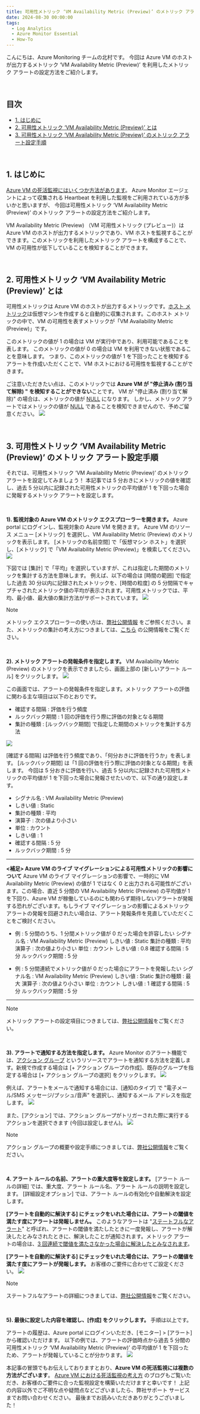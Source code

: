 ```yaml
---
title: 可用性メトリック ‘VM Availability Metric (Preview)’ のメトリック アラートについて
date: 2024-08-30 00:00:00
tags:
  - Log Analytics
  - Azure Monitor Essential
  - How-To
---
```


こんにちは、Azure Monitoring チームの北村です。
今回は Azure VM のホストが出力するメトリック ‘VM Availability Metric (Preview)’ を利用したメトリック アラートの設定方法をご紹介します。

<br>

<!-- more -->
## 目次
- [1. はじめに](#1-はじめに)
- [2. 可用性メトリック ‘VM Availability Metric (Preview)’ とは](#2-可用性メトリック-‘VM-Availability-Metric-Preview-’-とは)
- [3. 可用性メトリック ‘VM Availability Metric (Preview)’ のメトリック アラート設定手順](#3-可用性メトリック-‘VM-Availability-Metric-Preview-’-のメトリック-アラート設定手順)

<br>


## 1. はじめに
[Azure VM の死活監視にはいくつか方法があります](https://jpazmon-integ.github.io/blog/LogAnalytics/MonitorVM02/)。
Azure Monitor エージェントによって収集される Heartbeat を利用した監視をご利用されている方が多いかと思いますが、
今回は可用性メトリック ‘VM Availability Metric (Preview)’ のメトリック アラートの設定方法をご紹介します。

VM Availability Metric (Preview) （VM 可用性メトリック (プレビュー)）は Azure VM のホストが出力するメトリックであり、VM ホストを監視することができます。このメトリックを利用したメトリック アラートを構成することで、VM の可用性が低下していることを検知することができます。

<br>


## 2. 可用性メトリック ‘VM Availability Metric (Preview)’ とは
可用性メトリックは Azure VM のホストが出力するメトリックです。[ホスト メトリック](https://learn.microsoft.com/ja-jp/azure/azure-monitor/reference/supported-metrics/microsoft-compute-virtualmachines-metrics)は仮想マシンを作成すると自動的に収集されます。このホスト メトリックの中で、VM の可用性を表すメトリックが「VM Availability Metric (Preview)」です。

このメトリックの値が 1 の場合は VM が実行中であり、利用可能であることを表します。
このメトリックの値が 0 の場合は VM を利用できない状態であることを意味します。
つまり、このメトリックの値が 1 を下回ったことを検知するアラートを作成いただくことで、VM ホストにおける可用性を監視することができます。

ご注意いただきたい点は、このメトリックでは **Azure VM が "停止済み (割り当て解除) " を検知することができない**ことです。
VM が "停止済み (割り当て解除)" の場合は、メトリックの値が [NULL](https://learn.microsoft.com/ja-jp/azure/virtual-machines/monitor-vm-reference#vm-availability-metric-preview) になります。
しかし、メトリック アラートではメトリックの値が [NULL](https://learn.microsoft.com/ja-jp/azure/azure-monitor/essentials/metrics-aggregation-explained#null-and-zero-values) であることを検知できませんので、予めご留意ください。
![](./VMAvailability-MetricAlert/image01.png)

<br>


## 3. 可用性メトリック ‘VM Availability Metric (Preview)’ のメトリック アラート設定手順
それでは、可用性メトリック ‘VM Availability Metric (Preview)’ のメトリック アラートを設定してみましょう！
本記事では 5 分おきにメトリックの値を確認し、過去 5 分以内に記録された可用性メトリックの平均値が 1 を下回った場合に発報するメトリック アラートを設定します。

<br>

**1). 監視対象の Azure VM のメトリック エクスプローラーを開きます。**
Azure portal にログインし、監視対象の Azure VM を開きます。
Azure VM のリソース メニュー [メトリック] を選択し、VM Availability Metric (Preview) のメトリックを表示します。
[メトリックの名前空間] で「仮想マシン ホスト」を選択し、[メトリック] で「VM Availability Metric (Preview)」を検索してください。
![](./VMAvailability-MetricAlert/image02.png)



下図では [集計] で「平均」を選択していますが、これは指定した期間のメトリックを集計する方法を意味します。
例えば、以下の場合は [時間の範囲] で指定した過去 30 分以内に記録されたメトリックを、[時間の粒度] の 5 分間隔でキャプチャされたメトリック値の平均が表示されます。可用性メトリックでは、平均、最小値、最大値の集計方法がサポートされています。
![](./VMAvailability-MetricAlert/image03.png)

> [!NOTE]
> メトリック エクスプローラーの使い方は、[弊社公開情報](https://learn.microsoft.com/ja-jp/azure/azure-monitor/essentials/analyze-metrics) をご参照ください。また、メトリックの集計の考え方につきましては、[こちら](https://learn.microsoft.com/ja-jp/azure/azure-monitor/essentials/metrics-aggregation-explained#aggregation-types) の公開情報をご覧ください。

<br>

**2). メトリック アラートの発報条件を指定します。** 
VM Availability Metric (Preview) のメトリックを表示できましたら、画面上部の [新しいアラート ルール] をクリックします。
![](./VMAvailability-MetricAlert/image04.png)


この画面では、アラートの発報条件を指定します。メトリック アラートの評価に関わる主な項目は以下のとおりです。

- 確認する間隔 : 評価を行う頻度
- ルックバック期間 : 1 回の評価を行う際に評価の対象となる期間
- 集計の種類 : [ルックバック期間] で指定した期間のメトリックを集計する方法

![](./VMAvailability-MetricAlert/image05.png)


[確認する間隔] は評価を行う頻度であり、「何分おきに評価を行うか」を表します。
[ルックバック期間] は「1 回の評価を行う際に評価の対象となる期間」を表します。
今回は 5 分おきに評価を行い、過去 5 分以内に記録された可用性メトリックの平均値が 1 を下回った場合に発報させたいので、以下の通り設定します。


- シグナル名 : VM Availability Metric (Preview) 
- しきい値 : Static
- 集計の種類 : 平均
- 演算子 : 次の値より小さい
- 単位 : カウント
- しきい値 : 1
- 確認する間隔 : 5 分
- ルックバック期間 : 5 分


---
**<補足> Azure VM のライブ マイグレーションによる可用性メトリックの影響について**
Azure VM のライブ マイグレーションの影響で、一時的に VM Availability Metric (Preview) の値が 1 ではなく 0 と出力される可能性がございます。この場合、直近 5 分間の VM Availability Metric (Preview) の平均値が 1 を下回り、Azure VM が稼働しているのにも関わらず期待しないアラートが発報する恐れがございます。もしライブ マイグレーションの影響によるメトリック アラートの発報を回避されたい場合は、アラート発報条件を見直していただくことをご検討ください。

- 例 : 5 分間のうち、1 分間メトリック値が 0 だった場合を許容したい
シグナル名 : VM Availability Metric (Preview)
しきい値 : Static
集計の種類 : 平均
演算子 : 次の値より小さい
単位 : カウント
しきい値 : 0.8
確認する間隔 : 5 分
ルックバック期間 : 5 分

- 例 : 5 分間連続でメトリック値が 0 だった場合にアラートを発報したい
シグナル名 : VM Availability Metric (Preview)
しきい値 : Static
集計の種類 : 最大
演算子 : 次の値より小さい
単位 : カウント
しきい値 : 1
確認する間隔 : 5 分
ルックバック期間 : 5 分
---

> [!NOTE]
> メトリック アラートの設定項目につきましては、[弊社公開情報](https://learn.microsoft.com/ja-jp/azure/azure-monitor/alerts/alerts-create-metric-alert-rule)をご覧ください。


<br>

**3). アラートで通知する方法を指定します。**
Azure Monitor のアラート機能では、[アクション グループ](https://learn.microsoft.com/ja-jp/azure/azure-monitor/alerts/action-groups) というリソースでアラートを通知する方法を定義します。新規で作成する場合は [+ アクション グループの作成]、既存のグループを指定する場合は [+ アクション グループの選択] をクリックします。
![](./VMAvailability-MetricAlert/image06.png)

例えば、アラートをメールで通知する場合には、[通知のタイプ] で "電子メール/SMS メッセージ/プッシュ/音声" を選択し、通知するメール アドレスを指定します。
![](./VMAvailability-MetricAlert/image07.png)


また、[アクション] では、アクション グループがトリガーされた際に実行するアクションを選択できます (今回は設定しません)。
![](./VMAvailability-MetricAlert/image08.png)

> [!NOTE]
> アクション グループの概要や設定手順につきましては、[弊社公開情報](https://learn.microsoft.com/ja-jp/azure/azure-monitor/alerts/action-groups#create-an-action-group-in-the-azure-portal)をご覧ください。

<br>

**4. アラート ルールの名前、アラートの重大度等を設定します。**
[アラート ルールの詳細] では、重大度、アラート ルール名、アラート ルールの説明を設定します。
[詳細設定オプション] では、アラート ルールの有効化や自動解決を設定します。

**[アラートを自動的に解決する] にチェックをいれた場合には、アラートの閾値を満たす度にアラートは発報しません。**
このようなアラートは "[ステートフルなアラート](https://learn.microsoft.com/ja-jp/azure/azure-monitor/alerts/alerts-overview#alerts-and-state)" と呼ばれ、アラートの閾値を満たしたときに一度発報し、アラートが解決したとみなされたときに、解決したことが通知されます。メトリック アラートの場合は、[3 回連続で閾値を満たさなかった場合に解決したとみなされます](https://learn.microsoft.com/ja-jp/azure/azure-monitor/alerts/alerts-overview#stateful-alerts)。

**[アラートを自動的に解決する] にチェックをいれた場合には、アラートの閾値を満たす度にアラートが発報します。** お客様のご要件に合わせてご設定ください。
![](./VMAvailability-MetricAlert/image09.png)

> [!NOTE]
> ステートフルなアラートの詳細につきましては、[弊社公開情報](https://learn.microsoft.com/ja-jp/azure/azure-monitor/alerts/alerts-overview#stateful-alerts)をご覧ください。

<br>

**5). 最後に設定した内容を確認し、[作成] をクリックします。**
手順は以上です。

アラートの履歴は、Azure portal にログインいただき、[モニター] > [アラート] から確認いただけます。
以下の例では、アラートの評価時点から過去 5 分間の可用性メトリック ‘VM Availability Metric (Preview)’ の平均値が 1 を下回ったため、アラートが発報していることが分かります。
![](./VMAvailability-MetricAlert/image10.png)


本記事の冒頭でもお伝えしておりますとおり、**Azure VM の死活監視には複数の方法がございます**。
[Azure VM における死活監視の考え方](https://jpazmon-integ.github.io/blog/LogAnalytics/MonitorVM02/) のブログもご覧いただき、お客様のご要件に合った監視設定を構築いただけますと幸いです！
上記の内容以外でご不明な点や疑問点などございましたら、弊社サポート サービスまでお問い合わせください。
最後までお読みいただきありがとうございました！
